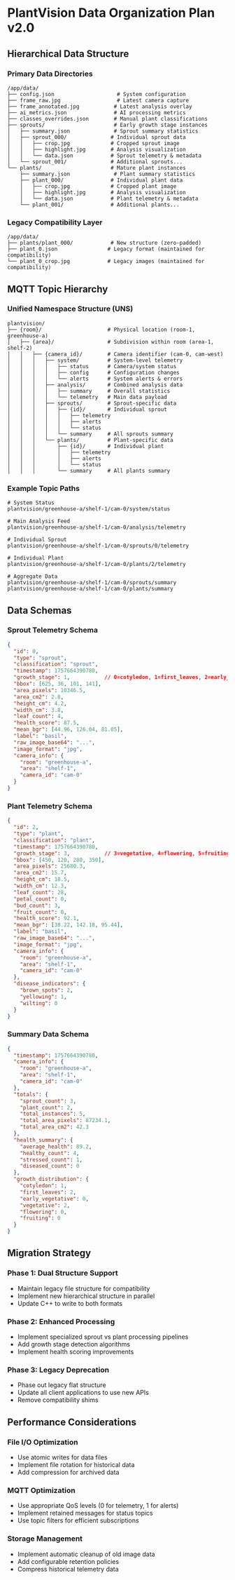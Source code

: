 # PlantVision Data Organization Plan v2.0

## Hierarchical Data Structure

### Primary Data Directories

```
/app/data/
├── config.json                    # System configuration
├── frame_raw.jpg                  # Latest camera capture  
├── frame_annotated.jpg           # Latest analysis overlay
├── ai_metrics.json               # AI processing metrics
├── classes_overrides.json        # Manual plant classifications
├── sprouts/                      # Early growth stage instances
│   ├── summary.json              # Sprout summary statistics
│   ├── sprout_000/              # Individual sprout data
│   │   ├── crop.jpg             # Cropped sprout image
│   │   ├── highlight.jpg        # Analysis visualization
│   │   └── data.json            # Sprout telemetry & metadata
│   └── sprout_001/              # Additional sprouts...
└── plants/                      # Mature plant instances
    ├── summary.json              # Plant summary statistics  
    ├── plant_000/               # Individual plant data
    │   ├── crop.jpg             # Cropped plant image
    │   ├── highlight.jpg        # Analysis visualization
    │   └── data.json            # Plant telemetry & metadata
    └── plant_001/               # Additional plants...
```

### Legacy Compatibility Layer

```
/app/data/
├── plants/plant_000/            # New structure (zero-padded)
├── plant_0.json                # Legacy format (maintained for compatibility)
└── plant_0_crop.jpg            # Legacy images (maintained for compatibility)
```

## MQTT Topic Hierarchy

### Unified Namespace Structure (UNS)

```
plantvision/
├── {room}/                     # Physical location (room-1, greenhouse-a)
│   ├── {area}/                 # Subdivision within room (area-1, shelf-2)
│   │   ├── {camera_id}/        # Camera identifier (cam-0, cam-west)
│   │   │   ├── system/         # System-level telemetry
│   │   │   │   ├── status      # Camera/system status
│   │   │   │   ├── config      # Configuration changes
│   │   │   │   └── alerts      # System alerts & errors
│   │   │   ├── analysis/       # Combined analysis data
│   │   │   │   ├── summary     # Overall statistics
│   │   │   │   └── telemetry   # Main data payload  
│   │   │   ├── sprouts/        # Sprout-specific data
│   │   │   │   ├── {id}/       # Individual sprout
│   │   │   │   │   ├── telemetry
│   │   │   │   │   ├── alerts
│   │   │   │   │   └── status  
│   │   │   │   └── summary     # All sprouts summary
│   │   │   └── plants/         # Plant-specific data
│   │   │       ├── {id}/       # Individual plant
│   │   │       │   ├── telemetry
│   │   │       │   ├── alerts
│   │   │       │   └── status
│   │   │       └── summary     # All plants summary
```

### Example Topic Paths

```
# System Status
plantvision/greenhouse-a/shelf-1/cam-0/system/status

# Main Analysis Feed  
plantvision/greenhouse-a/shelf-1/cam-0/analysis/telemetry

# Individual Sprout
plantvision/greenhouse-a/shelf-1/cam-0/sprouts/0/telemetry

# Individual Plant
plantvision/greenhouse-a/shelf-1/cam-0/plants/2/telemetry

# Aggregate Data
plantvision/greenhouse-a/shelf-1/cam-0/sprouts/summary
plantvision/greenhouse-a/shelf-1/cam-0/plants/summary
```

## Data Schemas

### Sprout Telemetry Schema

```json
{
  "id": 0,
  "type": "sprout",
  "classification": "sprout", 
  "timestamp": 1757664390780,
  "growth_stage": 1,           // 0=cotyledon, 1=first_leaves, 2=early_vegetative
  "bbox": [625, 36, 101, 141],
  "area_pixels": 10346.5,
  "area_cm2": 2.8,
  "height_cm": 4.2,
  "width_cm": 3.8,
  "leaf_count": 4,
  "health_score": 87.5,
  "mean_bgr": [44.96, 126.04, 81.05],
  "label": "basil",
  "raw_image_base64": "...",
  "image_format": "jpg",
  "camera_info": {
    "room": "greenhouse-a",
    "area": "shelf-1", 
    "camera_id": "cam-0"
  }
}
```

### Plant Telemetry Schema  

```json
{
  "id": 2,
  "type": "plant",
  "classification": "plant",
  "timestamp": 1757664390780,
  "growth_stage": 3,           // 3=vegetative, 4=flowering, 5=fruiting
  "bbox": [450, 120, 280, 350],
  "area_pixels": 25680.3,
  "area_cm2": 15.7,
  "height_cm": 18.5,
  "width_cm": 12.3,
  "leaf_count": 28,
  "petal_count": 0,
  "bud_count": 3,
  "fruit_count": 0,
  "health_score": 92.1,
  "mean_bgr": [38.22, 142.18, 95.44],
  "label": "basil",
  "raw_image_base64": "...",
  "image_format": "jpg", 
  "camera_info": {
    "room": "greenhouse-a",
    "area": "shelf-1",
    "camera_id": "cam-0"
  },
  "disease_indicators": {
    "brown_spots": 2,
    "yellowing": 1,
    "wilting": 0
  }
}
```

### Summary Data Schema

```json
{
  "timestamp": 1757664390780,
  "camera_info": {
    "room": "greenhouse-a", 
    "area": "shelf-1",
    "camera_id": "cam-0"
  },
  "totals": {
    "sprout_count": 3,
    "plant_count": 2, 
    "total_instances": 5,
    "total_area_pixels": 87234.1,
    "total_area_cm2": 42.3
  },
  "health_summary": {
    "average_health": 89.2,
    "healthy_count": 4,
    "stressed_count": 1,
    "diseased_count": 0
  },
  "growth_distribution": {
    "cotyledon": 1,
    "first_leaves": 2, 
    "early_vegetative": 0,
    "vegetative": 2,
    "flowering": 0,
    "fruiting": 0
  }
}
```

## Migration Strategy

### Phase 1: Dual Structure Support
- Maintain legacy file structure for compatibility
- Implement new hierarchical structure in parallel  
- Update C++ to write to both formats

### Phase 2: Enhanced Processing
- Implement specialized sprout vs plant processing pipelines
- Add growth stage detection algorithms
- Implement health scoring improvements

### Phase 3: Legacy Deprecation  
- Phase out legacy flat structure
- Update all client applications to use new APIs
- Remove compatibility shims

## Performance Considerations

### File I/O Optimization
- Use atomic writes for data files 
- Implement file rotation for historical data
- Add compression for archived data

### MQTT Optimization  
- Use appropriate QoS levels (0 for telemetry, 1 for alerts)
- Implement retained messages for status topics
- Use topic filters for efficient subscriptions

### Storage Management
- Implement automatic cleanup of old image data
- Add configurable retention policies
- Compress historical telemetry data
